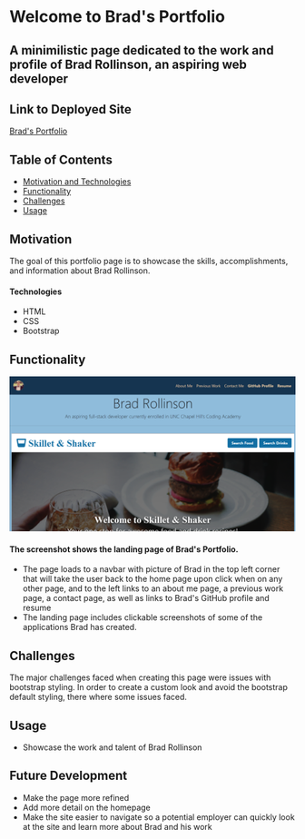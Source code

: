 # Welcome to Brad's Portfolio

## A minimilistic page dedicated to the work and profile of Brad Rollinson, an aspiring web developer

## Link to Deployed Site

[Brad's Portfolio](https://likearollinson.github.io/unc-hw-8-portfolio/)

## Table of Contents

- [Motivation and Technologies](#motivation)
- [Functionality](#functionality)
- [Challenges](#challenges)
- [Usage](#usage)

## Motivation

The goal of this portfolio page is to showcase the skills, accomplishments, and information about Brad Rollinson.

#### Technologies

- HTML
- CSS
- Bootstrap

## Functionality

![landing-demo](./assets/images/readme-img.png)

#### The screenshot shows the landing page of Brad's Portfolio.

- The page loads to a navbar with picture of Brad in the top left corner that will take the user back to the home page upon click when on any other page, and to the left links to an about me page, a previous work page, a contact page, as well as links to Brad's GitHub profile and resume
- The landing page includes clickable screenshots of some of the applications Brad has created.

## Challenges

The major challenges faced when creating this page were issues with bootstrap styling. In order to create a custom look and avoid the bootstrap default styling, there where some issues faced.

## Usage

- Showcase the work and talent of Brad Rollinson

## Future Development

- Make the page more refined
- Add more detail on the homepage
- Make the site easier to navigate so a potential employer can quickly look at the site and learn more about Brad and his work
